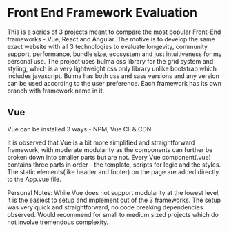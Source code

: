 # Front End Framework Evaluation


This is a series of 3 projects meant to compare the most popular Front-End frameworks - Vue, React and Angular. The motive is to develop the same exact website with all 3 technologies to evaluate longevity, community support, performance, bundle size, ecosystem and just intuitiveness for my personal use. The project uses bulma css library for the grid system and styling, which is a very lightweight css only library unlike bootstrap which includes javascript. Bulma has both css and sass versions and any version can be used according to the user preference. Each framework has its own branch with framework name in it.


## Vue
Vue can be installed 3 ways - NPM, Vue Cli & CDN

It is observed that Vue is a bit more simplified and straightforward framework, with moderate modularity as the components can further be broken down into smaller parts but are not. Every Vue component(.vue) contains three parts in order - the template, scripts for logic and the styles. The static elements(like header and footer) on the page are added directly to the App.vue file.


Personal Notes: While Vue does not support modularity at the lowest level, it is the easiest to setup and implement out of the 3 frameworks. The setup was very quick and straightforward, no code breaking dependencies observed. Would recommend for small to medium sized projects which do not involve tremendous complexity.
